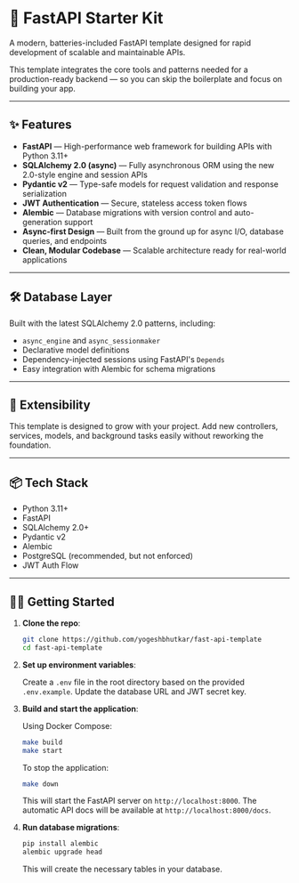 # 🚀 FastAPI Starter Kit

A modern, batteries-included FastAPI template designed for rapid development of scalable and maintainable APIs.

This template integrates the core tools and patterns needed for a production-ready backend — so you can skip the boilerplate and focus on building your app.

---

## ✨ Features

- **FastAPI** — High-performance web framework for building APIs with Python 3.11+
- **SQLAlchemy 2.0 (async)** — Fully asynchronous ORM using the new 2.0-style engine and session APIs
- **Pydantic v2** — Type-safe models for request validation and response serialization
- **JWT Authentication** — Secure, stateless access token flows
- **Alembic** — Database migrations with version control and auto-generation support
- **Async-first Design** — Built from the ground up for async I/O, database queries, and endpoints
- **Clean, Modular Codebase** — Scalable architecture ready for real-world applications

---

## 🛠️ Database Layer

Built with the latest SQLAlchemy 2.0 patterns, including:

- `async_engine` and `async_sessionmaker`
- Declarative model definitions
- Dependency-injected sessions using FastAPI's `Depends`
- Easy integration with Alembic for schema migrations

---

## 🧩 Extensibility

This template is designed to grow with your project. Add new controllers, services, models, and background tasks easily without reworking the foundation.

---

## 📦 Tech Stack

- Python 3.11+
- FastAPI
- SQLAlchemy 2.0+
- Pydantic v2
- Alembic
- PostgreSQL (recommended, but not enforced)
- JWT Auth Flow

---

## 🧑‍💻 Getting Started

1. **Clone the repo**:

   ```bash
   git clone https://github.com/yogeshbhutkar/fast-api-template
   cd fast-api-template
   ```

2. **Set up environment variables**:

   Create a `.env` file in the root directory based on the provided `.env.example`.
   Update the database URL and JWT secret key.

3. **Build and start the application**:

   Using Docker Compose:

   ```bash
   make build
   make start
   ```

   To stop the application:

   ```bash
   make down
   ```

   This will start the FastAPI server on `http://localhost:8000`.
   The automatic API docs will be available at `http://localhost:8000/docs`.

4. **Run database migrations**:

   ```bash
   pip install alembic
   alembic upgrade head
   ```

   This will create the necessary tables in your database.
